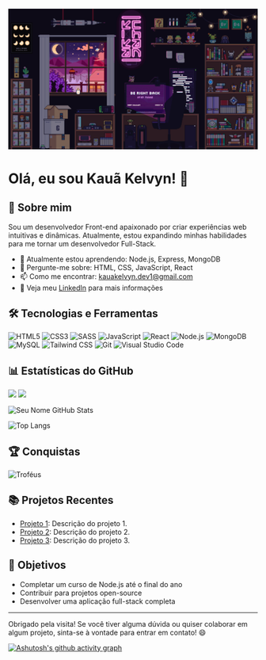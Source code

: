 ![Banner](./images/banner3.gif)
# Olá, eu sou Kauã Kelvyn! 👋

## 🚀 Sobre mim

Sou um desenvolvedor Front-end apaixonado por criar experiências web intuitivas e dinâmicas. Atualmente, estou expandindo minhas habilidades para me tornar um desenvolvedor Full-Stack.

- 🌱 Atualmente estou aprendendo: Node.js, Express, MongoDB
- 💬 Pergunte-me sobre: HTML, CSS, JavaScript, React
- 📫 Como me encontrar: [kauakelvyn.dev1@gmail.com](kauakelvyn.dev1@gmail.com)
- 📝 Veja meu [LinkedIn](https://www.linkedin.com/in/kau%C3%A3-moraes-079288303/) para mais informações

## 🛠️ Tecnologias e Ferramentas

![HTML5](https://img.shields.io/badge/-HTML5-E34F26?style=flat&logo=html5&logoColor=white)
![CSS3](https://img.shields.io/badge/-CSS3-1572B6?style=flat&logo=css3&logoColor=white)
![SASS](https://img.shields.io/badge/-SASS-CC6699?style=flat&logo=sass&logoColor=white)
![JavaScript](https://img.shields.io/badge/-JavaScript-F7DF1E?style=flat&logo=javascript&logoColor=black)
![React](https://img.shields.io/badge/-React-61DAFB?style=flat&logo=react&logoColor=black)
![Node.js](https://img.shields.io/badge/-Node.js-339933?style=flat&logo=node.js&logoColor=white)
![MongoDB](https://img.shields.io/badge/-MongoDB-47A248?style=flat&logo=mongodb&logoColor=white)
![MySQL](https://img.shields.io/badge/-MySQL-4479A1?style=flat&logo=mysql&logoColor=white)
![Tailwind CSS](https://img.shields.io/badge/-Tailwind%20CSS-38B2AC?style=flat&logo=tailwind-css&logoColor=white)
![Git](https://img.shields.io/badge/-Git-F05032?style=flat&logo=git&logoColor=white)
![Visual Studio Code](https://img.shields.io/badge/-Visual%20Studio%20Code-007ACC?style=flat&logo=visual-studio-code&logoColor=white)

## 📊 Estatísticas do GitHub
<div>
  <img height="200px" src="https://github-readme-stats.vercel.app/api?username=Kerubink&show_icons=true&theme=radical">
  <img height="200px" src="https://github-readme-stats.vercel.app/api/top-langs/?username=Kerubink&layout=compact&theme=radical">
</div>

![Seu Nome GitHub Stats]()

![Top Langs]()

## 🏆 Conquistas

![Troféus](https://github-profile-trophy.vercel.app/?username=Kerubink&theme=onedark)

## 📚 Projetos Recentes

- [Projeto 1](https://github.com/Kerubink/Projeto-M3---PDA-): Descrição do projeto 1.
- [Projeto 2](https://github.com/seu-usuario/projeto2): Descrição do projeto 2.
- [Projeto 3](https://github.com/seu-usuario/projeto3): Descrição do projeto 3.

## 🎯 Objetivos

- Completar um curso de Node.js até o final do ano
- Contribuir para projetos open-source
- Desenvolver uma aplicação full-stack completa

---

Obrigado pela visita! Se você tiver alguma dúvida ou quiser colaborar em algum projeto, sinta-se à vontade para entrar em contato! 😄

[![Ashutosh's github activity graph](https://github-readme-activity-graph.vercel.app/graph?username=Kerubink)](https://github.com/Kerubink/github-readme-activity-graph)
